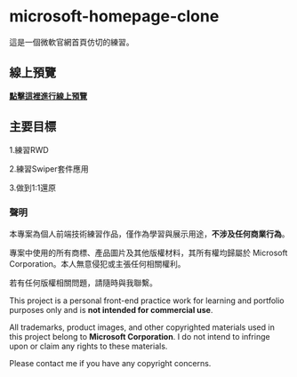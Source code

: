 # microsoft-homepage-clone
這是一個微軟官網首頁仿切的練習。

## 線上預覽
**[點擊這裡進行線上預覽](https://peh-sim-ju.github.io/microsoft-homepage-clone/)**

## 主要目標

1.練習RWD

2.練習Swiper套件應用

3.做到1:1還原


### 聲明

本專案為個人前端技術練習作品，僅作為學習與展示用途，**不涉及任何商業行為**。

專案中使用的所有商標、產品圖片及其他版權材料，其所有權均歸屬於 Microsoft Corporation。本人無意侵犯或主張任何相關權利。

若有任何版權相關問題，請隨時與我聯繫。

This project is a personal front-end practice work for learning and portfolio purposes only and is **not intended for commercial use**.

All trademarks, product images, and other copyrighted materials used in this project belong to **Microsoft Corporation**. I do not intend to infringe upon or claim any rights to these materials.

Please contact me if you have any copyright concerns.
